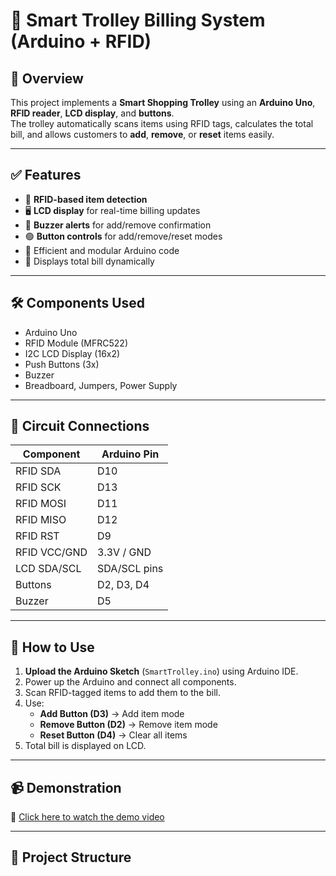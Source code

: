 # 🛒 Smart Trolley Billing System (Arduino + RFID)

## 📌 Overview
This project implements a **Smart Shopping Trolley** using an **Arduino Uno**, **RFID reader**, **LCD display**, and **buttons**.  
The trolley automatically scans items using RFID tags, calculates the total bill, and allows customers to **add**, **remove**, or **reset** items easily.

---

## ✅ Features
- 📡 **RFID-based item detection**
- 🖥️ **LCD display** for real-time billing updates
- 🔔 **Buzzer alerts** for add/remove confirmation
- 🟢 **Button controls** for add/remove/reset modes
- 💾 Efficient and modular Arduino code
- 🧾 Displays total bill dynamically

---

## 🛠️ Components Used
- Arduino Uno  
- RFID Module (MFRC522)  
- I2C LCD Display (16x2)  
- Push Buttons (3x)  
- Buzzer  
- Breadboard, Jumpers, Power Supply  

---

## 🔗 Circuit Connections
| **Component**     | **Arduino Pin** |
|--------------------|-----------------|
| RFID SDA          | D10            |
| RFID SCK          | D13            |
| RFID MOSI         | D11            |
| RFID MISO         | D12            |
| RFID RST          | D9             |
| RFID VCC/GND      | 3.3V / GND     |
| LCD SDA/SCL       | SDA/SCL pins   |
| Buttons           | D2, D3, D4     |
| Buzzer            | D5             |

---

## 📜 How to Use
1. **Upload the Arduino Sketch** (`SmartTrolley.ino`) using Arduino IDE.  
2. Power up the Arduino and connect all components.  
3. Scan RFID-tagged items to add them to the bill.  
4. Use:
   - **Add Button (D3)** → Add item mode  
   - **Remove Button (D2)** → Remove item mode  
   - **Reset Button (D4)** → Clear all items  
5. Total bill is displayed on LCD.

---

## 📹 Demonstration
🔗 [Click here to watch the demo video](https://drive.google.com/drive/folders/1mvK7PZbYQR-pgF0nceUr77cgtExvruEN?usp=sharing)

---

## 📂 Project Structure
